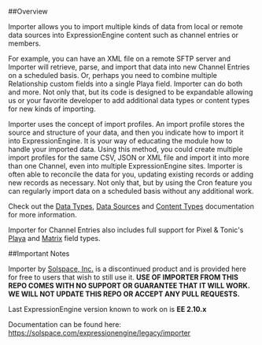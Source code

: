 ##Overview

Importer allows you to import multiple kinds of data from local or remote data sources into ExpressionEngine content such as channel entries or members.

For example, you can have an XML file on a remote SFTP server and Importer will retrieve, parse, and import that data into new Channel Entries on a scheduled basis. Or, perhaps you need to combine multiple Relationship custom fields into a single Playa field. Importer can do both and more. Not only that, but its code is designed to be expandable allowing us or your favorite developer to add additional data types or content types for new kinds of importing.

Importer uses the concept of import profiles. An import profile stores the source and structure of your data, and then you indicate how to import it into ExpressionEngine. It is your way of educating the module how to handle your imported data. Using this method, you could create multiple import profiles for the same CSV, JSON or XML file and import it into more than one Channel, even into multiple ExpressionEngine sites. Importer is often able to reconcile the data for you, updating existing records or adding new records as necessary.  Not only that, but by using the Cron feature you can regularly import data on a scheduled basis without any additional work.

Check out the [Data Types](https://solspace.com/expressionengine/legacy/importer/data_types/), [Data Sources](https://solspace.com/expressionengine/legacy/importer/data_sources/) and [Content Types](https://solspace.com/expressionengine/legacy/importer/content_types/) documentation for more information.

Importer for Channel Entries also includes full support for Pixel & Tonic's [Playa](http://pixelandtonic.com/playa) and [Matrix](http://pixelandtonic.com/matrix) field types.

##Important Notes

Importer by [Solspace, Inc.](http://solspace.com) is a discontinued product and is provided here for free to users that wish to still use it.
**USE OF IMPORTER FROM THIS REPO COMES WITH NO SUPPORT OR GUARANTEE THAT IT WILL WORK. WE WILL NOT UPDATE THIS REPO OR ACCEPT ANY PULL REQUESTS.**

Last ExpressionEngine version known to work on is **EE 2.10.x**

Documentation can be found here:
https://solspace.com/expressionengine/legacy/importer

